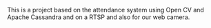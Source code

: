This is a project based on the attendance system using Open CV and Apache Cassandra and on a RTSP and also for our web camera.
